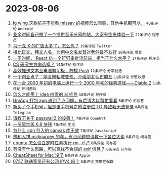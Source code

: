 # 2023-08-06

1. [lg wing 这款机子不能看 missav 的视频怎么回事，其他手机都可以，](https://www.v2ex.com/t/962755) `40条评论` `Android`
1. [业余时间自己做了一个提供音乐分离的站，大家有空来体验一下](https://www.v2ex.com/t/962795) `22条评论` `程序员`
1. [马一龙 X 的广告太多了，怎么忍？](https://www.v2ex.com/t/962736) `19条评论` `Twitter`
1. [相比日文，韩文人名，为何中文名发音对老外最不友好](https://www.v2ex.com/t/962811) `18条评论` `发音`
1. [一周时间， React 仿一个钉钉审批流前端，相当于什么水平？](https://www.v2ex.com/t/962803) `17条评论` `程序员`
1. [CS 研究生方向选择？](https://www.v2ex.com/t/962775) `14条评论` `程序员`
1. [高效推送文本至电脑剪切板，柠檬 Push](https://www.v2ex.com/t/962744) `12条评论` `分享创造`
1. [一个创业点子：朋友圈私域变现，介绍朋友认识朋友](https://www.v2ex.com/t/962805) `11条评论` `奇思妙想`
1. [在一台 2000 年初的电脑上运行一个 2000 年初的经典游戏——Diablo 2](https://www.v2ex.com/t/962739) `11条评论` `怀旧游戏`
1. [怎么才能用上 idea 内置的 ai 插件](https://www.v2ex.com/t/962752) `10条评论` `程序员`
1. [UniApp 打包 app 遇到了点问题，有偿请大佬帮忙看看](https://www.v2ex.com/t/962765) `8条评论` `问与答`
1. [新买了个手机号，但是该手机号之前注册过 TG,导致我无法登录](https://www.v2ex.com/t/962763) `8条评论` `Telegram`
1. [请教下关于 passwall2 的设置！](https://www.v2ex.com/t/962810) `7条评论` `OpenWrt`
1. [一份蛋炒饭 6.8 块钱](https://www.v2ex.com/t/962790) `7条评论` `生活`
1. [为什么 cdn 引入的 canvas 库无效](https://www.v2ex.com/t/962738) `7条评论` `JavaScript`
1. [想和人拼 midjourney 的车，有点问题想请教一下各位大佬](https://www.v2ex.com/t/962808) `6条评论` `问与答`
1. [ubuntu 怎么设立定时任务执行 rm -rf /*](https://www.v2ex.com/t/962798) `6条评论` `问与答`
1. [有没有什么思路，可以查找不合规的 exif 信息？](https://www.v2ex.com/t/962794) `6条评论` `问与答`
1. [CheatSheet for Mac 没了](https://www.v2ex.com/t/962770) `6条评论` `Apple`
1. [0757 联通宽带还有公网 IPV4 吗？](https://www.v2ex.com/t/962746) `6条评论` `宽带症候群`
